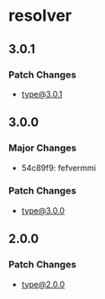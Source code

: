 # resolver

## 3.0.1

### Patch Changes

- type@3.0.1

## 3.0.0

### Major Changes

- 54c89f9: fefvermmi

### Patch Changes

- type@3.0.0

## 2.0.0

### Patch Changes

- type@2.0.0
